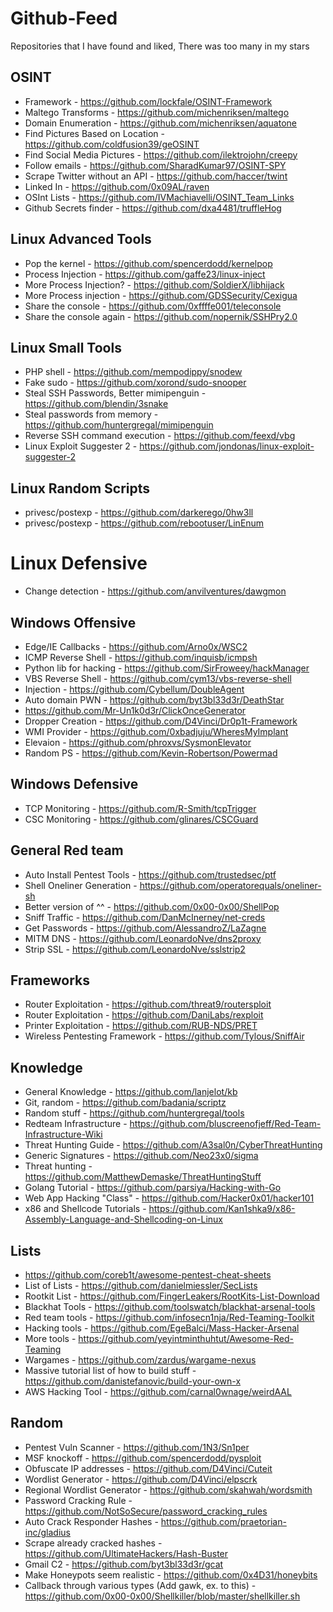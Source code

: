 # Github-Feed
Repositories that I have found and liked, There was too many in my stars

## OSINT
- Framework - https://github.com/lockfale/OSINT-Framework
- Maltego Transforms - https://github.com/michenriksen/maltego
- Domain Enumeration - https://github.com/michenriksen/aquatone
- Find Pictures Based on Location - https://github.com/coldfusion39/geOSINT
- Find Social Media Pictures - https://github.com/ilektrojohn/creepy
- Follow emails - https://github.com/SharadKumar97/OSINT-SPY
- Scrape Twitter without an API - https://github.com/haccer/twint
- Linked In - https://github.com/0x09AL/raven
- OSInt Lists - https://github.com/IVMachiavelli/OSINT_Team_Links
- Github Secrets finder - https://github.com/dxa4481/truffleHog

## Linux Advanced Tools
- Pop the kernel - https://github.com/spencerdodd/kernelpop
- Process Injection - https://github.com/gaffe23/linux-inject
- More Process Injection? - https://github.com/SoldierX/libhijack
- More Process injection - https://github.com/GDSSecurity/Cexigua
- Share the console - https://github.com/0xffffe001/teleconsole
- Share the console again - https://github.com/nopernik/SSHPry2.0

## Linux Small Tools
- PHP shell - https://github.com/mempodippy/snodew
- Fake sudo - https://github.com/xorond/sudo-snooper
- Steal SSH Passwords, Better mimipenguin - https://github.com/blendin/3snake
- Steal passwords from memory - https://github.com/huntergregal/mimipenguin
- Reverse SSH command execution - https://github.com/feexd/vbg
- Linux Exploit Suggester 2 - https://github.com/jondonas/linux-exploit-suggester-2


## Linux Random Scripts
- privesc/postexp - https://github.com/darkerego/0hw3ll
- privesc/postexp - https://github.com/rebootuser/LinEnum

# Linux Defensive
- Change detection - https://github.com/anvilventures/dawgmon


## Windows Offensive
- Edge/IE Callbacks - https://github.com/Arno0x/WSC2
- ICMP Reverse Shell - https://github.com/inquisb/icmpsh
- Python lib for hacking - https://github.com/SirFroweey/hackManager
- VBS Reverse Shell - https://github.com/cym13/vbs-reverse-shell
- Injection - https://github.com/Cybellum/DoubleAgent
- Auto domain PWN - https://github.com/byt3bl33d3r/DeathStar
- https://github.com/Mr-Un1k0d3r/ClickOnceGenerator
- Dropper Creation - https://github.com/D4Vinci/Dr0p1t-Framework
- WMI Provider - https://github.com/0xbadjuju/WheresMyImplant
- Elevaion - https://github.com/phroxvs/SysmonElevator
- Random PS - https://github.com/Kevin-Robertson/Powermad

## Windows Defensive
- TCP Monitoring - https://github.com/R-Smith/tcpTrigger
- CSC Monitoring - https://github.com/glinares/CSCGuard

## General Red team
- Auto Install Pentest Tools - https://github.com/trustedsec/ptf
- Shell Oneliner Generation - https://github.com/operatorequals/oneliner-sh
- Better version of ^^ - https://github.com/0x00-0x00/ShellPop
- Sniff Traffic - https://github.com/DanMcInerney/net-creds
- Get Passwords - https://github.com/AlessandroZ/LaZagne
- MITM DNS - https://github.com/LeonardoNve/dns2proxy
- Strip SSL - https://github.com/LeonardoNve/sslstrip2




## Frameworks
- Router Exploitation - https://github.com/threat9/routersploit
- Router Exploitation - https://github.com/DaniLabs/rexploit
- Printer Exploitation - https://github.com/RUB-NDS/PRET
- Wireless Pentesting Framework - https://github.com/Tylous/SniffAir

## Knowledge
- General Knowledge - https://github.com/lanjelot/kb
- Git, random - https://github.com/badania/scriptz
- Random stuff - https://github.com/huntergregal/tools
- Redteam Infrastructure - https://github.com/bluscreenofjeff/Red-Team-Infrastructure-Wiki
- Threat Hunting Guide - https://github.com/A3sal0n/CyberThreatHunting
- Generic Signatures - https://github.com/Neo23x0/sigma
- Threat hunting - https://github.com/MatthewDemaske/ThreatHuntingStuff
- Golang Tutorial - https://github.com/parsiya/Hacking-with-Go
- Web App Hacking "Class" - https://github.com/Hacker0x01/hacker101
- x86 and Shellcode Tutorials - https://github.com/Kan1shka9/x86-Assembly-Language-and-Shellcoding-on-Linux


## Lists
- https://github.com/coreb1t/awesome-pentest-cheat-sheets
- List of Lists - https://github.com/danielmiessler/SecLists
- Rootkit List - https://github.com/FingerLeakers/RootKits-List-Download
- Blackhat Tools - https://github.com/toolswatch/blackhat-arsenal-tools
- Red team tools - https://github.com/infosecn1nja/Red-Teaming-Toolkit
- Hacking tools - https://github.com/EgeBalci/Mass-Hacker-Arsenal
- More tools - https://github.com/yeyintminthuhtut/Awesome-Red-Teaming
- Wargames - https://github.com/zardus/wargame-nexus
- Massive tutorial list of how to build stuff - https://github.com/danistefanovic/build-your-own-x
- AWS Hacking Tool - https://github.com/carnal0wnage/weirdAAL




## Random
- Pentest Vuln Scanner - https://github.com/1N3/Sn1per
- MSF knockoff - https://github.com/spencerdodd/pysploit
- Obfuscate IP addresses - https://github.com/D4Vinci/Cuteit
- Wordlist Generator - https://github.com/D4Vinci/elpscrk
- Regional Wordlist Generator - https://github.com/skahwah/wordsmith
- Password Cracking Rule - https://github.com/NotSoSecure/password_cracking_rules
- Auto Crack Responder Hashes - https://github.com/praetorian-inc/gladius
- Scrape already cracked hashes - https://github.com/UltimateHackers/Hash-Buster
- Gmail C2 - https://github.com/byt3bl33d3r/gcat
- Make Honeypots seem realistic - https://github.com/0x4D31/honeybits
- Callback through various types (Add gawk, ex. to this) - https://github.com/0x00-0x00/Shellkiller/blob/master/shellkiller.sh
